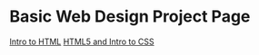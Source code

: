 # Basic Web Design Project Page

<a href="Intro to html/index.html" target= "_blank">Intro to HTML</a>
<a href="HTML 5 intro to css/index.html" target= "_blank">HTML5 and Intro to CSS</a>

